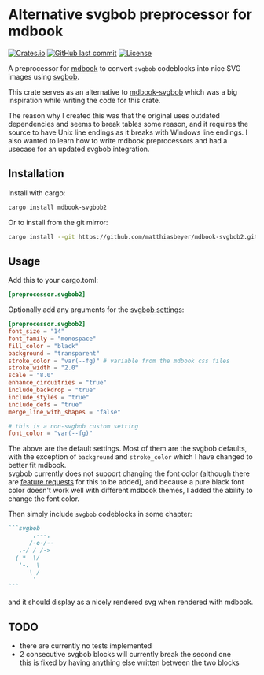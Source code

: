 # Alternative svgbob preprocessor for mdbook
[![Crates.io](https://img.shields.io/crates/v/mdbook-svgbob2)](https://crates.io/crates/mdbook-svgbob2)
[![GitHub last commit](https://img.shields.io/github/last-commit/matthiasbeyer/mdbook-svgbob2)](https://github.com/matthiasbeyer/mdbook-svgbob2)
[![License](https://img.shields.io/github/license/matthiasbeyer/mdbook-svgbob2)](https://github.com/matthiasbeyer/mdbook-svgbob2/blob/master/LICENSE)

A preprocessor for [mdbook](https://github.com/rust-lang/mdBook) to convert `svgbob` codeblocks into nice SVG images using [svgbob](https://github.com/ivanceras/svgbob).

This crate serves as an alternative to [mdbook-svgbob](https://github.com/fzzr-/mdbook-svgbob) which was a big inspiration while writing the code for this crate.

The reason why I created this was that the original uses outdated dependencies and seems to break tables some reason, and it requires the source to have Unix line endings as it breaks with Windows line endings. I also wanted to learn how to write mdbook preprocessors and had a usecase for an updated svgbob integration.

## Installation
Install with cargo:
```sh
cargo install mdbook-svgbob2
```

Or to install from the git mirror:
```sh
cargo install --git https://github.com/matthiasbeyer/mdbook-svgbob2.git
```

## Usage
Add this to your cargo.toml:
```toml
[preprocessor.svgbob2]
```

Optionally add any arguments for the [svgbob settings](https://docs.rs/svgbob/0.6.2/svgbob/buffer/fragment/struct.Settings.html):
```toml
[preprocessor.svgbob2]
font_size = "14"
font_family = "monospace"
fill_color = "black"
background = "transparent"
stroke_color = "var(--fg)" # variable from the mdbook css files
stroke_width = "2.0"
scale = "8.0"
enhance_circuitries = "true"
include_backdrop = "true"
include_styles = "true"
include_defs = "true"
merge_line_with_shapes = "false"

# this is a non-svgbob custom setting
font_color = "var(--fg)"
```
The above are the default settings. Most of them are the svgbob defaults, with the exception of `background` and `stroke_color` which I have changed to better fit mdbook.\
svgbob currently does not support changing the font color (although there are [feature requests](https://github.com/ivanceras/svgbob/issues/78) for this to be added), and because a pure black font color doesn't work well with different mdbook themes, I added the ability to change the font color.

Then simply include `svgbob` codeblocks in some chapter:
````md
```svgbob
       .---.
      /-o-/--
   .-/ / /->
  ( *  \/
   '-.  \
      \ /
       '
```
````
and it should display as a nicely rendered svg when rendered with mdbook.

## TODO
* there are currently no tests implemented
* 2 consecutive svgbob blocks will currently break the second one\
  this is fixed by having anything else written between the two blocks
